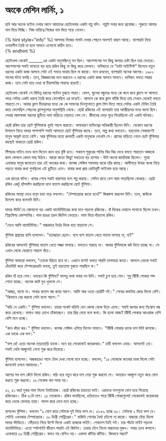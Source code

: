 # অংকে মেশিন লার্নিং, ১

ছবি আর অংকে ডাইভ দেবার আগে আমাদের ছোটবেলার একটা গল্প বলি। গল্পটা সবার জন্য প্রযোজ্য। শুরুতে আমার নাম দিয়ে দিচ্ছি। নিজ দায়িত্বে নিজের নাম দিয়ে পড়ে নেবেন।

{% hint style="info" %}
আপনার নিজের নামটা দেবার পেছনে অবশ্যই কারণ আছে। ব্যাপারটা নিয়ে ওনারশীপ তৈরি না হলে সামনে এগোনো কঠিন হবে।  
{% endhint %}

ছোটবেলা থেকেই \_\_\_\_\_\_\_এর একটা অনুসন্ধিৎসু মন ছিল। আশেপাশের সব কিছু জানার চেষ্টা ছিল তার ভেতরে। আশেপাশের সবাই ভাবতো বড় হয়ে রকিব কিছু না কিছু করে ফেলবে। ভবিষ্যতে যে “ডাটা সাইন্টিস্ট” হিসেবে নতুন ধরনের একটা কাজ আসবে সেটা ওই সময়ে মাথায় ছিল না কারো। মনে রাখবেন, ব্যাপারটা অনেক আগের। ১৯৮০ সালের ঘটনা বলছি। তবে, বিজ্ঞজনেরা মনে করতেন এ ধরনের একটা কাজ আসবে সামনে। ভবিষ্যৎ বলতে পারার কাজ। তবে সেটা হাত দেখা বা টিয়াপাখির সাহায্য ছাড়াই। 

ছোটবেলা থেকেই সে বিভিন্ন ধরনের প্যাটান বুঝতে পারত। যেমন, স্কুলের বন্ধুদের মধ্যে কে কবে কবে ক্লাসে না আসতে পারে সেটার একটা ধারণা তৈরি করে ফেলেছিল এর মধ্যেই। আসলে কে কার ক্লাস ফাঁকি দিতে চায় সেখান থেকেই বলতে পারতো সে। আবার ক্লাস টিচারদের মধ্যে কে কে সামনের দিনগুলোতে ক্লাস মিস দিতে পারে সেটার একটা টেবিল তৈরি করে ফেলেছিল পেছনের ক্লাসগুলোর অনুপস্থিতি থেকে। ছোট্ট রকিবের এই ব্যাপারটা তার আত্মীয়দের মধ্যে জানা ছিল। সেবার আমপাকা গরমের ছুটিতে দাদা বাড়িতে বেড়াতে গেল সে। জীবনের মোড় ঘুরে গিয়েছিলো ওই একটা ঘটনায়। 

ছোট্ট রকিব তার ছোট ফুঁপিমাকে খুবই পছন্দ করতো। অসাধারণ ব্যক্তিত্বের অধিকারী ছিলেন উনি। যেকোন ধরণের উপদেশ নিতে দাদার পাশাপাশি সবাই আসতো ছোট ফুঁপিমার কাছে। তবে, অল্প কথা বলতেন। হয়তোবা সেকারণেই মানুষ আকৃষ্ট হতো বেশি। আর ফুঁপিমার মতো রূপবতী একটা মানুষকে দেখেনি সে। গ্রামের বাড়িতে গেলে ছোট ফুঁপিমার কাছেই থাকতো ছোট্ট রকিব। 

পিঁপড়ার লাইন দেখে বলে দিতেন কবে ধরে বৃষ্টি হবে। সকালে পুকুরের পানির থির থির দেখে বলতে পারতেন আজকে জাল ফেললে কেমন মাছ উঠবে। আরো কতো কিছু! সবচেয়ে বড় ব্যাপার - উনি অংকে জাহাঁবাজ ছিলেন। পুরো এলাকার মানুষ জানতেন তার এই অংকের কথা। কাগজ পেন্সিল সবসময় থাকে তাঁর কাছে। আলীগড়ে উনার অংক নিয়ে পড়তে যাবার কথা শুনছিলো এই ছুটিতে এসে। যাবার কথা প্রায় মোটামুটি ফাইনাল হয়ে আছে। 

এক রাতের ঘটনা। খাবার শেষে সবাই বারান্দায় বসে গল্প করছে। সেদিন রাতে বেশ গরম পড়েছিলো বোধহয়। ছোট্ট রকিব একটু হাঁসফাঁস করছিলো বলে বাতাস করছিলো ছোট ফুঁপিমা।

রকিবের অবস্থা দেখে বড়ো চাচা নড়ে বসলেন। "টেম্পারেচার কতো হবে?" জিজ্ঞাসা করলেন উনি। তবে, কাউকে উদ্দেশ্য করে বলেননি উনি। 

দাদার স্টাডি'তে ঝোলানো বড় একটা থার্মোমিটারের কথা মনে পড়লো রকিবের। বাঁ দিকের দেয়ালে লাগানো ছিলো তখন। স্প্রিংফিল্ড কোম্পানির। লাল রঙের তরল জিনিস ভেতরে। লাফ দিয়ে দাঁড়ালো রকিব। 

"দেখে আসি থার্মোমিটার।" অন্ধকারে টর্চের দিকে হাত বাড়ালো সে। 

ফুঁপিমা প্রশ্রয়ের হাসি হাসলেন। "হতচ্ছাড়া ছেলে। বসে বসে বাতাস খেতে ভালো লাগছে না, না?"

রকিবের আসলেই ফুঁপিমার বাতাস খেতে লজ্জা লাগছে। বলতেও পারছে না। আবার ফুঁপিমাকে কষ্ট দিতে চাচ্ছে না। সে এখান থেকে বেরোতে পারলে বাঁচে।  

ফুঁপিমা আবারো বললেন, "তোকে উঠতে হবে না। এখানে বসেই বলতে পারবি তাপমাত্রা কতো। আসলে তোকে সবাই চেঁচামিচি করে টেম্পারেচারটা বলছে, তুই হয়তোবা বুঝতে পারছিস না।" 

রকিব হাঁ হয়ে গেল। বলছেন কি ফুঁপিমা? ফালতু কথা বলার নন উনি। সবাই চুপ হয়ে গেল। শুধু ঝিঁঝিঁ পোকার শব্দ শোনা যাচ্ছে। অনেক কষ্টে মুখ খুললো সে।

"আচ্ছা, যাবো না। পাখার বাতাস বন্ধ করো আগে। আমি আর ওতো ছোট্টটি নই।" শেষের কথাটায় জোর দিলো বেশি। "কিভাবে বের করবো সেটা বলো আগে।"

   "ঘড়ি নে একটা।" ফুঁপিমা  বললেন। চাচার পকেট ঘড়িটা যেন কোথা থেকে উড়ে এলো। সবাই জানার জন্য নিঃশ্বাস বন্ধ করে রেখেছে। দাদাও আড় চোখে তাঁকাচ্ছেন। তার প্রিয় মেয়ে বলে কথা। কি হলো আজ? ঝিঁঝিঁ পোকার আওয়াজ বেশি বেশি মনে হচ্ছে। 

"কান খাঁড়া কর।" ফুঁপিমা বললেন। কাগজ পেন্সিল এগিয়ে দিলেন সামনে। "ঝিঁঝিঁ পোকার ডাকে দাগ দিবি কাগজে। এক ডাকে এক দাগ।"

"বাপ্ রে! এতো অনেক তাড়াতাড়ি ডাকে। মনে হয় সেকেন্ডেই কয়েকবার।" চাচী বললেন এবার। আসলেই তো। সবাই দেখি আঙ্গুলেই গোণা শুরু করে দিয়েছে। 

ফুঁপিমা হাসলেন। অন্ধকারেও গালে টোল দেখা গেলো মনে হচ্ছে। বললেন, "১৫ সেকেন্ডে কতবার ডাক দিলো সেটা জানলেই চলবে আমাদের।"

আগের সব দাগ কেঁটে দিলো রকিব। ঘড়ি ধরে নতুন করে দাগ দেয়া শুরু করলো সে। অন্যরাও আঙ্গুলে নতুন করে যোগ করতে শুরু করলো। ১৫ সেকেন্ড কম সময় নয়। 

৫১, ৫১ বার! দুবার লাফ দিলো ইমতিয়াজ। ছোট্ট রকিবের চাচাতো ভাই। এরমধ্যে দাগগুলো যোগ হয়ে গিয়েছে রকিবেরও। ঠিক ৫১টা দাগ। ১৫ সেকেন্ডে। রকিব ভাবছিলো, চ্যাঁচাতেও পারে ঝিঁঝিঁ পোকাগুলো! সেকেন্ডেই কয়েকবার করে ডেকে ফেলছে তারা। পাগল করে দেবে মনে হচ্ছে। 

হাসলেন ফুঁপিমা। বললেন "৯ যোগ করে সেটাকে দুই দিয়ে ভাগ দে। ৫১+৯ হচ্ছে ৬০। সেটাকে ২ দিয়ে ভাগ দে। সেটাই এখনকার টেম্পারেচার। ৩০ ডিগ্রী সেন্ট্রিগ্রেড।" বাকিটা শোনার ধৈর্য্য রইলো না কারো। বাচ্চারা দৌড় দিলো দাদার স্টাডিতে। দৌঁড়াতে গিয়ে উল্টে দিলো একটা হ্যাজাক লাইট। শেষমেশ টর্চই সই। চার পাঁচটা লাইট পড়লো থার্মোমিটারে। এতো স্পটলাইট জীবনে পায়নি এই জিনিস। চেয়ার টেনে নিলো বাচ্চাদের দুজন। সবার চোখ কপালে। একেবারে ৩০ ডিগ্রী সেন্ট্রিগ্রেড। কমও নয় বেশিও নয়। একদম কাঁটায় কাঁটায়। কিভাবে সম্ভব?



